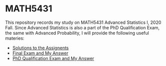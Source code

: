# MATH5431
This repository records my study on MATH5431 Advanced Statistics I, 2020 Fall. Since Advanced Statistics is also a part of the PhD Qualification Exam, the same with Advanced Probability, I will provide the following useful materies:

* [Solutions to the Assignents](https://github.com/Dolores2333/MATH5431/tree/main/Assignments)
* [Final Exam and My Answer](https://github.com/Dolores2333/MATH5431/tree/main/FinalExam)
* [PhD Qualification Exam and My Answer](https://github.com/Dolores2333/MATH5431/tree/main/QualificationExam)
